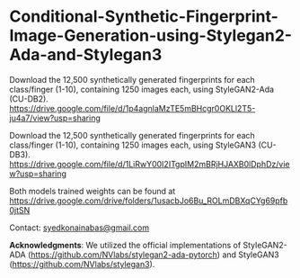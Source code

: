 # Conditional-Synthetic-Fingerprint-Image-Generation-using-Stylegan2-Ada-and-Stylegan3
Download the 12,500 synthetically generated fingerprints for each class/finger (1-10), containing 1250 images each, using StyleGAN2-Ada (CU-DB2).
https://drive.google.com/file/d/1p4agnlaMzTE5mBHcgr0OKLl2T5-ju4a7/view?usp=sharing

Download the 12,500 synthetically generated fingerprints for each class/finger (1-10), containing 1250 images each, using StyleGAN3 (CU-DB3).
https://drive.google.com/file/d/1LiRwY00I2ITgpIM2mBRjHJAXB0lDphDz/view?usp=sharing

Both models trained weights can be found at
https://drive.google.com/drive/folders/1usacbJo6Bu_ROLmDBXqCYg69pfb0jtSN

Contact: syedkonainabas@gmail.com

**Acknowledgments**:
We utilized the official implementations of StyleGAN2-ADA (https://github.com/NVlabs/stylegan2-ada-pytorch) and StyleGAN3 (https://github.com/NVlabs/stylegan3).
